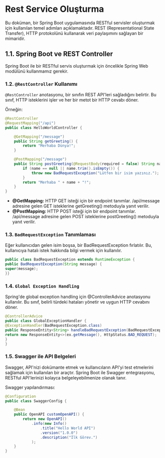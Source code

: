 # Rest Service Oluşturma

Bu doküman, bir Spring Boot uygulamasında RESTful servisler oluşturmak için kullanılan temel adımları açıklamaktadır. REST (Representational State Transfer), HTTP protokolünü kullanarak veri paylaşımını sağlayan bir mimaridir.

## 1.1. **Spring Boot ve REST Controller**

Spring Boot ile bir RESTful servis oluşturmak için öncelikle Spring Web modülünü kullanmamız gerekir.

### 1.2. **`@RestController` Kullanımı**

`@RestController` anotasyonu, bir sınıfın REST API'leri sağladığını belirtir. Bu sınıf, HTTP isteklerini işler ve her bir metot bir HTTP cevabı döner.

Örneğin:

```java
@RestController
@RequestMapping("/api")
public class HelloWorldController {

    @GetMapping("/message")
    public String getGreeting() {
        return "Merhaba Dünya!";
    }

    @PostMapping("/message")
    public String postGreeting(@RequestBody(required = false) String name) {
        if (name == null || name.trim().isEmpty()) {
            throw new BadRequestException("Lütfen bir isim yazınız.");
        }
        return "Merhaba " + name + "!";
    }
}
```
- **@GetMapping:** HTTP GET isteği için bir endpoint tanımlar. /api/message adresine gelen GET isteklerine getGreeting() metoduyla yanıt verilir.
- **@PostMapping:** HTTP POST isteği için bir endpoint tanımlar. /api/message adresine gelen POST isteklerine postGreeting() metoduyla yanıt verilir.

### 1.3. **`BadRequestException` Tanımlaması**
Eğer kullanıcıdan gelen isim boşsa, bir BadRequestException fırlatılır. Bu, kullanıcıya hatalı istek hakkında bilgi vermek için kullanılır.
```java
public class BadRequestException extends RuntimeException {
public BadRequestException(String message) {
super(message);
}}
```
### 1.4. **`Global Exception Handling`**
Spring'de global exception handling için @ControllerAdvice anotasyonu kullanılır. Bu sınıf, belirli türdeki hataları yönetir ve uygun HTTP cevabını döner.
```java
@ControllerAdvice
public class GlobalExceptionHandler {
@ExceptionHandler(BadRequestException.class)
public ResponseEntity<String> handleBadRequestException(BadRequestException ex) {
return new ResponseEntity<>(ex.getMessage(), HttpStatus.BAD_REQUEST);
}
}
```
### 1.5. **Swagger ile API Belgeleri**
Swagger, API'nizi dokümante etmek ve kullanıcıların API'yi test etmelerini sağlamak için kullanılan bir araçtır. Spring Boot ile Swagger entegrasyonu, RESTful API'lerinizi kolayca belgeleyebilmenize olanak tanır.

Swagger yapılandırması:
```java
@Configuration
public class SwaggerConfig {

    @Bean
    public OpenAPI customOpenAPI() {
        return new OpenAPI()
            .info(new Info()
                .title("Hello World API")
                .version("1.0.0")
                .description("İlk Görev.")
            );
    }
}
```

